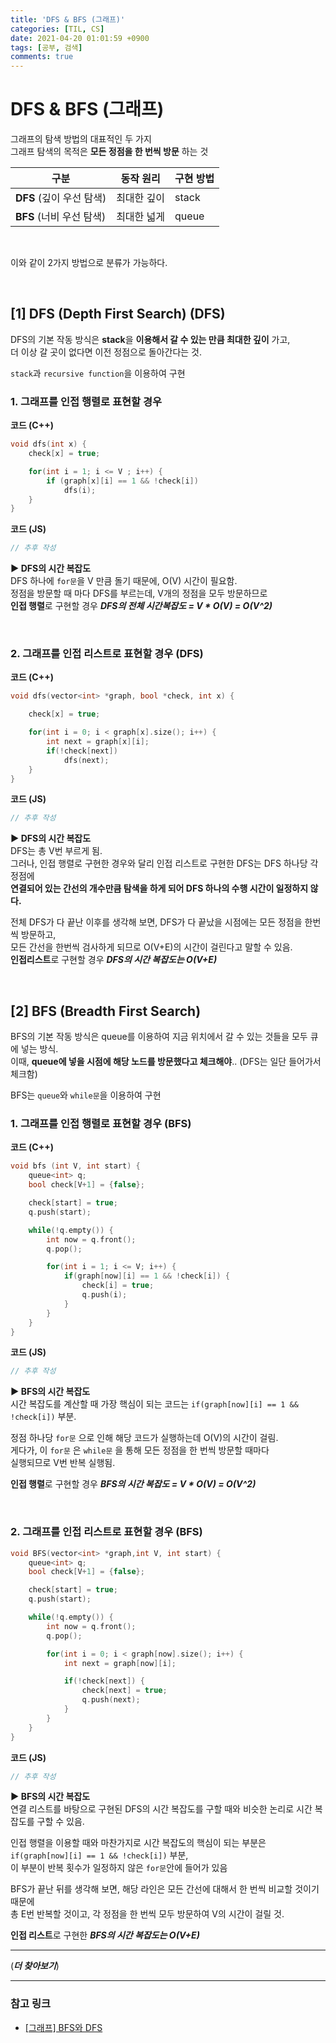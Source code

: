 ```yaml
---
title: 'DFS & BFS (그래프)'
categories: [TIL, CS]
date: 2021-04-20 01:01:59 +0900
tags: [공부, 검색]
comments: true
---
```


# DFS & BFS (그래프)

그래프의 탐색 방법의 대표적인 두 가지  
그래프 탐색의 목적은 **모든 정점을 한 번씩 방문** 하는 것

| 구분                     | 동작 원리   | 구현 방법 |
| ------------------------ | ----------- | --------- |
| **DFS** (깊이 우선 탐색) | 최대한 깊이 | stack     |
| **BFS** (너비 우선 탐색) | 최대한 넓게 | queue     |

<br/>

이와 같이 2가지 방법으로 분류가 가능하다.

<br/>

## **[1]** DFS (Depth First Search) (DFS)

DFS의 기본 작동 방식은 **stack**을 **이용해서 갈 수 있는 만큼 최대한 깊이** 가고,  
더 이상 갈 곳이 없다면 이전 정점으로 돌아간다는 것.

`stack`과 `recursive function`을 이용하여 구현

### **1**. 그래프를 인접 행렬로 표현할 경우

**코드 (C++)**  
```c++
void dfs(int x) {
    check[x] = true;

    for(int i = 1; i <= V ; i++) {
        if (graph[x][i] == 1 && !check[i])
        	dfs(i);
    }
}
```

**코드 (JS)**  
```js
// 추후 작성
```

**▶ DFS의 시간 복잡도**  
DFS 하나에 `for문`을 V 만큼 돌기 때문에, O(V) 시간이 필요함.  
정점을 방문할 때 마다 DFS를 부르는데, V개의 정점을 모두 방문하므로  
**인접 행렬**로 구현할 경우 ***DFS의 전체 시간복잡도 = V * O(V) = O(V^2)***

<br/>

### **2**. 그래프를 인접 리스트로 표현할 경우 (DFS)

**코드 (C++)**  
```c++
void dfs(vector<int> *graph, bool *check, int x) {

    check[x] = true;

    for(int i = 0; i < graph[x].size(); i++) {
    	int next = graph[x][i];
        if(!check[next])
        	dfs(next);
    }
}
```
**코드 (JS)**
```js
// 추후 작성
```

**▶ DFS의 시간 복잡도**  
DFS는 총 V번 부르게 됨.  
그러나, 인접 행렬로 구현한 경우와 달리 인접 리스트로 구현한 DFS는 DFS 하나당 각 정점에  
**연결되어 있는 간선의 개수만큼 탐색을 하게 되어 DFS 하나의 수행 시간이 일정하지 않다.**

전체 DFS가 다 끝난 이후를 생각해 보면, DFS가 다 끝났을 시점에는 모든 정점을 한번씩 방문하고,  
모든 간선을 한번씩 검사하게 되므로 O(V+E)의 시간이 걸린다고 말할 수 있음.  
**인접리스트**로 구현할 경우 ***DFS의 시간 복잡도는 O(V+E)*** 

<br/>

## **[2]** BFS (Breadth First Search)
BFS의 기본 작동 방식은 queue를 이용하여 지금 위치에서 갈 수 있는 것들을 모두 큐에 넣는 방식.  
이때, **queue에 넣을 시점에 해당 노드를 방문했다고 체크해야**.. (DFS는 일단 들어가서 체크함)  

BFS는 `queue`와 `while문`을 이용하여 구현

### **1**. 그래프를 인접 행렬로 표현할 경우 (BFS)

**코드 (C++)**  
```c++
void bfs (int V, int start) {
    queue<int> q;
    bool check[V+1] = {false};

    check[start] = true;
    q.push(start);

    while(!q.empty()) {
    	int now = q.front();
        q.pop();

        for(int i = 1; i <= V; i++) {
        	if(graph[now][i] == 1 && !check[i]) {
            	check[i] = true;
                q.push(i);
            }
        }
    }
}
```

**코드 (JS)**  
```js
// 추후 작성
```

**▶ BFS의 시간 복잡도**  
시간 복잡도를 계산할 때 가장 핵심이 되는 코드는 `if(graph[now][i] == 1 && !check[i])` 부분.

정점 하나당 `for문` 으로 인해 해당 코드가 실행하는데 O(V)의 시간이 걸림.  
게다가, 이 `for문` 은 `while문` 을 통해 모든 정점을 한 번씩 방문할 때마다  
실행되므로 V번 반복 실행됨.

**인접 행렬**로 구현할 경우 ***BFS의 시간 복잡도 = V * O(V) = O(V^2)***

<br/>

### **2**. 그래프를 인접 리스트로 표현할 경우 (BFS)
```c++
void BFS(vector<int> *graph,int V, int start) {
    queue<int> q;
    bool check[V+1] = {false};

    check[start] = true;
    q.push(start);

    while(!q.empty()) {
    	int now = q.front();
        q.pop();

        for(int i = 0; i < graph[now].size(); i++) {
            int next = graph[now][i];

            if(!check[next]) {
            	check[next] = true;
                q.push(next);
            }
        }
    }
}
```

**코드 (JS)**  
```js
// 추후 작성
```

**▶ BFS의 시간 복잡도**  
연결 리스트를 바탕으로 구현된 DFS의 시간 복잡도를 구할 때와 비슷한 논리로 시간 복잡도를 구할 수 있음.

인접 행렬을 이용할 때와 마찬가지로 시간 복잡도의 핵심이 되는 부분은  
`if(graph[now][i] == 1 && !check[i])` 부분,  
이 부분이 반복 횟수가 일정하지 않은 `for문`안에 들어가 있음

BFS가 끝난 뒤를 생각해 보면, 해당 라인은 모든 간선에 대해서 한 번씩 비교할 것이기 때문에  
총 E번 반복할 것이고, 각 정점을 한 번씩 모두 방문하여 V의 시간이 걸릴 것.

**인접 리스트**로 구현한 ***BFS의 시간 복잡도는 O(V+E)***


---

(***더 찾아보기***)

---

### **참고 링크**

-   [[그래프] BFS와 DFS](https://velog.io/@kjh107704/그래프-BFS와-DFS)
